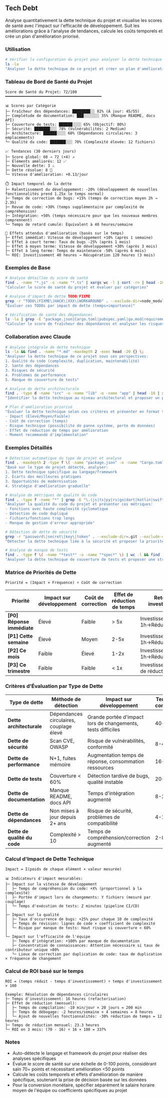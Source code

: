 ## Tech Debt

Analyse quantitativement la dette technique du projet et visualise les scores de santé avec l'impact sur l'efficacité de développement. Suit les améliorations grâce à l'analyse de tendances, calcule les coûts temporels et crée un plan d'amélioration priorisé.

### Utilisation

```bash
# Vérifier la configuration du projet pour analyser la dette technique
ls -la
"Analyser la dette technique de ce projet et créer un plan d'amélioration"
```

### Tableau de Bord de Santé du Projet

```text
Score de Santé du Projet: 72/100
━━━━━━━━━━━━━━━━━━━━━━━━━━━━━━━━━━━━━━━━━━━

📊 Scores par Catégorie
├─ Fraîcheur des dépendances: ████████░░ 82% (À jour: 45/55)
├─ Complétude de documentation: ███░░░░░░░ 35% (Manque README, docs API)
├─ Couverture de tests: ██████░░░░ 65% (Objectif: 80%)
├─ Sécurité: ███████░░░ 78% (Vulnérabilités: 2 Medium)
├─ Architecture: ██████░░░░ 60% (Dépendances circulaires: 3 emplacements)
└─ Qualité du code: ███████░░░ 70% (Complexité élevée: 12 fichiers)

📈 Tendances (30 derniers jours)
├─ Score global: 68 → 72 (+4) ↗️
├─ Éléments améliorés: 12 ✅
├─ Nouvelle dette: 3 ⚠️
├─ Dette résolue: 8 🎉
└─ Vitesse d'amélioration: +0.13/jour

⏱️ Impact temporel de la dette
├─ Ralentissement du développement: -20% (développement de nouvelles fonctionnalités prend 1.25x le temps normal)
├─ Temps de correction de bugs: +15% (temps de correction moyen 2h → 2.3h)
├─ Revue de code: +30% (temps supplémentaire par complexité de compréhension)
├─ Intégration: +50% (temps nécessaire pour que les nouveaux membres comprennent)
└─ Temps de retard cumulé: Équivalent à 40 heures/semaine

🎯 Effets attendus d'amélioration (basés sur le temps)
├─ Effet immédiat: Vitesse de développement +10% (après 1 semaine)
├─ Effet à court terme: Taux de bugs -25% (après 1 mois)
├─ Effet à moyen terme: Vitesse de développement +30% (après 3 mois)
├─ Effet à long terme: Temps de maintenance -50% (après 6 mois)
└─ ROI: Investissement 40 heures → Récupération 120 heures (3 mois)
```

### Exemples de Base

```bash
# Analyse détaillée du score de santé
find . -name "*.js" -o -name "*.ts" | xargs wc -l | sort -rn | head -10
"Calculer le score de santé du projet et évaluer par catégories"

# Analyse d'impact de dette TODO/FIXME
grep -r "TODO\|FIXME\|HACK\|XXX\|WORKAROUND" . --exclude-dir=node_modules --exclude-dir=.git
"Évaluer ces TODOs par impact de dette (temps×importance)"

# Vérification de santé des dépendances
ls -la | grep -E "package.json|Cargo.toml|pubspec.yaml|go.mod|requirements.txt"
"Calculer le score de fraîcheur des dépendances et analyser les risques et effets des mises à jour"
```

### Collaboration avec Claude

```bash
# Analyse intégrale de dette technique
ls -la && find . -name "*.md" -maxdepth 2 -exec head -20 {} \;
"Analyser la dette technique de ce projet sous ces perspectives:
1. Qualité du code (complexité, duplication, maintenabilité)
2. Santé des dépendances
3. Risques de sécurité
4. Problèmes de performance
5. Manque de couverture de tests"

# Analyse de dette architecturale
find . -type d -name "src" -o -name "lib" -o -name "app" | head -10 | xargs ls -la
"Identifier la dette technique au niveau architectural et proposer un plan de refactorisation"

# Plan d'amélioration priorisé
"Évaluer la dette technique selon ces critères et présenter en format tableau:
- Impact (Élevé/Moyen/Faible)
- Coût de correction (temps)
- Risque technique (possibilité de panne système, perte de données)
- Effet de réduction de temps par amélioration
- Moment recommandé d'implémentation"
```

### Exemples Détaillés

```bash
# Détection automatique du type de projet et analyse
find . -maxdepth 2 -type f \( -name "package.json" -o -name "Cargo.toml" -o -name "pubspec.yaml" -o -name "go.mod" -o -name "pom.xml" \)
"Basé sur le type de projet détecté, analyser:
1. Dette technique spécifique au langage/framework
2. Écarts des meilleures pratiques
3. Opportunités de modernisation
4. Stratégie d'amélioration graduelle"

# Analyse de métriques de qualité du code
find . -type f -name "*" | grep -E "\.(js|ts|py|rs|go|dart|kotlin|swift|java)$" | wc -l
"Analyser la qualité du code du projet et présenter ces métriques:
- Fonctions avec haute complexité cyclomatique
- Détection de code dupliqué
- Fichiers/fonctions trop longs
- Manque de gestion d'erreur appropriée"

# Détection de dette de sécurité
grep -r "password\|secret\|key\|token" . --exclude-dir=.git --exclude-dir=node_modules | grep -v ".env.example"
"Détecter la dette technique liée à la sécurité et proposer la priorité de correction et les contre-mesures"

# Analyse de manque de tests
find . -type f \( -name "*test*" -o -name "*spec*" \) | wc -l && find . -type f -name "*.md" | xargs grep -l "test"
"Analyser la dette technique de couverture de tests et proposer une stratégie de tests"
```

### Matrice de Priorités de Dette

```text
Priorité = (Impact × Fréquence) ÷ Coût de correction
```

| Priorité                   | Impact sur développement | Coût de correction | Effet de réduction de temps | Retour sur investissement         | Délai de réponse |
| -------------------------- | ------------------------ | ------------------ | --------------------------- | --------------------------------- | ---------------- |
| **[P0] Réponse immédiate** | Élevé                    | Faible             | > 5x                        | Investissement 1h→Réduction 5h+   | Immédiat         |
| **[P1] Cette semaine**     | Élevé                    | Moyen              | 2-5x                        | Investissement 1h→Réduction 2-5h  | Dans 1 semaine   |
| **[P2] Ce mois**           | Faible                   | Élevé              | 1-2x                        | Investissement 1h→Réduction 1-2h  | Dans 1 mois      |
| **[P3] Ce trimestre**      | Faible                   | Faible             | < 1x                        | Investissement=temps de réduction | Dans 3 mois      |

### Critères d'Évaluation par Type de Dette

| Type de dette                | Méthode de détection                    | Impact sur développement                                     | Temps de correction |
| ---------------------------- | --------------------------------------- | ------------------------------------------------------------ | ------------------- |
| **Dette architecturale**     | Dépendances circulaires, couplage élevé | Grande portée d'impact lors de changements, tests difficiles | 40-80h              |
| **Dette de sécurité**        | Scan CVE, OWASP                         | Risque de vulnérabilités, conformité                         | 8-40h               |
| **Dette de performance**     | N+1, fuites mémoire                     | Augmentation temps de réponse, consommation ressources       | 16-40h              |
| **Dette de tests**           | Couverture < 60%                        | Détection tardive de bugs, qualité instable                  | 20-60h              |
| **Dette de documentation**   | Manque README, docs API                 | Temps d'intégration augmenté                                 | 8-24h               |
| **Dette de dépendances**     | Non mises à jour depuis 2+ ans          | Risque de sécurité, problèmes de compatibilité               | 4-16h               |
| **Dette de qualité du code** | Complexité > 10                         | Temps de compréhension/correction augmenté                   | 2-8h                |

### Calcul d'Impact de Dette Technique

```text
Impact = Σ(poids de chaque élément × valeur mesurée)

📊 Indicateurs d'impact mesurables:
├─ Impact sur la vitesse de développement
│  ├─ Temps de compréhension du code: +X% (proportionnel à la complexité)
│  ├─ Portée d'impact lors de changements: Y fichiers (mesuré par couplage)
│  └─ Temps d'exécution de tests: Z minutes (pipeline CI/CD)
│
├─ Impact sur la qualité
│  ├─ Taux d'occurrence de bugs: +25% pour chaque 10 de complexité
│  ├─ Temps de révision: lignes de code × coefficient de complexité
│  └─ Risque par manque de tests: Haut risque si couverture < 60%
│
└─ Impact sur l'efficacité de l'équipe
   ├─ Temps d'intégration: +100% par manque de documentation
   ├─ Concentration de connaissances: Attention nécessaire si taux de contributeur unique >80%
   └─ Lieux de correction par duplication de code: taux de duplication × fréquence de changement
```

### Calcul de ROI basé sur le temps

```text
ROI = (temps réduit - temps d'investissement) ÷ temps d'investissement × 100

Exemple: Résolution de dépendances circulaires
├─ Temps d'investissement: 16 heures (refactorisation)
├─ Effet de réduction (mensuel):
│  ├─ Temps de compilation: -10 min/jour × 20 jours = 200 min
│  ├─ Temps de débogage: -2 heures/semaine × 4 semaines = 8 heures
│  └─ Ajout de nouvelles fonctionnalités: -30% réduction de temps = 12 heures
├─ Temps de réduction mensuel: 23.3 heures
└─ ROI en 3 mois: (70 - 16) ÷ 16 × 100 = 337%
```

### Notes

- Auto-détecte le langage et framework du projet pour réaliser des analyses spécifiques
- Évalue le score de santé sur une échelle de 0-100 points, considérant sain 70+ points et nécessitant amélioration <50 points
- Calcule les coûts temporels et effets d'amélioration de manière spécifique, soutenant la prise de décision basée sur les données
- Pour la conversion monétaire, spécifier séparément le salaire horaire moyen de l'équipe ou coefficients spécifiques au projet
